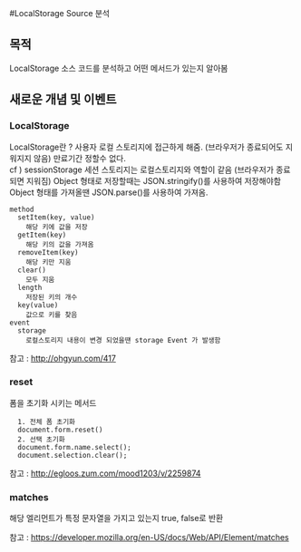#LocalStorage Source 분석

## 목적

LocalStorage 소스 코드를 분석하고 어떤 메서드가 있는지 알아봄

## 새로운 개념 및 이벤트

### LocalStorage
  LocalStorage란 ?
    사용자 로컬 스토리지에 접근하게 해줌. 
    (브라우저가 종료되어도 지워지지 않음)
    만료기간 정할수 없다.     
    cf ) sessionStorage 
     세션 스토리지는 로컬스토리지와 역할이 같음 (브라우저가 종료되면 지워짐) 
    Object 형태로 저장할때는 JSON.stringify()를 사용하여 저장해야함 
    Object 형태를 가져올땐 JSON.parse()를 사용하여 가져옴.
   
    method
      setItem(key, value)
        해당 키에 값을 저장
      getItem(key)
        해당 키의 값을 가져옴
      removeItem(key)
        해당 키만 지움
      clear()
        모두 지움
      length
        저장된 키의 개수
      key(value)
        값으로 키를 찾음
    event
      storage  
        로컬스토리지 내용이 변경 되었을땐 storage Event 가 발생함

  참고 : http://ohgyun.com/417

### reset
  폼을 초기화 시키는 메서드 

  ```
    1. 전체 폼 초기화
    document.form.reset()
    2. 선택 초기화
    document.form.name.select();
    document.selection.clear();
  ```

  참고 : http://egloos.zum.com/mood1203/v/2259874

### matches
  해당 엘리먼트가 특정 문자열을 가지고 있는지 true, false로 반환 

  참고 : https://developer.mozilla.org/en-US/docs/Web/API/Element/matches